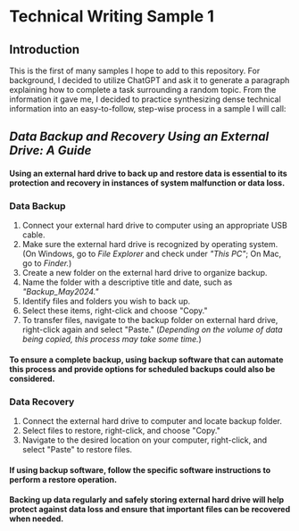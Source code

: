 # Technical Writing Sample 1

## Introduction
This is the first of many samples I hope to add to this repository. For background, I decided to utilize ChatGPT and ask it to generate a paragraph explaining how to complete a task surrounding a random topic. 
From the information it gave me, I decided to practice synthesizing dense technical information into an easy-to-follow, step-wise process in a sample I will call:

## ***Data Backup and Recovery Using an External Drive: A Guide*** ##

#### Using an external hard drive to back up and restore data is essential to its protection and recovery in instances of system malfunction or data loss. ####  

### Data Backup ###

1. Connect your external hard drive to computer using an appropriate USB cable.
2. Make sure the external hard drive is recognized by operating system.
   (On Windows, go to *File Explorer* and check under *"This PC"*; On Mac, go to *Finder.*)
3. Create a new folder on the external hard drive to organize backup.
4. Name the folder with a descriptive title and date, such as *"Backup_May2024."*
5. Identify files and folders you wish to back up.
6. Select these items, right-click and choose "Copy."
7. To transfer files, navigate to the backup folder on external hard drive, right-click again and select "Paste."
   (*Depending on the volume of data being copied, this process may take some time.*)

#### To ensure a complete backup, using backup software that can automate this process and provide options for scheduled backups could also be considered. ####

### Data Recovery ###

1. Connect the external hard drive to computer and locate backup folder.
2. Select files to restore, right-click, and choose "Copy."
3. Navigate to the desired location on your computer, right-click, and select "Paste" to restore files.

#### If using backup software, follow the specific software instructions to perform a restore operation. ####

#### Backing up data regularly and safely storing external hard drive will help protect against data loss and ensure that important files can be recovered when needed. ####
